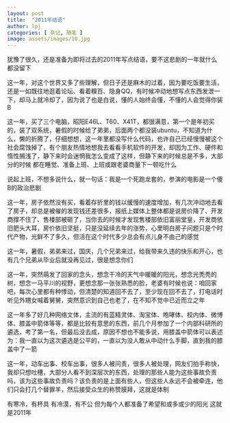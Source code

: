```yaml
---
layout: post
title:  "2011年结语"
author: lpj
categories: [ 杂记, 随笔 ]
image: assets/images/10.jpg
---
```


犹豫了很久，还是准备为即将过去的2011年写点结语，要不这悲剧的一年就什么都没留下
 
这一年，对这个世界又多了些理解，但日子还是麻木的过着，因为要吃饭要生活，还是一如既往地逛着论坛、看着糗百、隐身QQ，有时候冲动地想写点东西发泄一下，却马上就冷却了，因为说了也是白说，懂的人始终会懂，不懂的人会觉得你装B
 
这一年，买了三个电脑，昭阳E46L、T60、X41T，都很满意，第一个是年初买的，装了双系统，暑假的时候给了弟弟，后面两个都没装ubuntu，不知道为什么，懒的折腾了，仔细想想，这一年里都没写什么代码，也许自己已经慢慢被这个社会腐蚀掉了，有个朋友热情地想我去看看手机软件的开发，却因为工作、硬件和惰性搁浅了，静下来时会迷惘我怎么变成了这样，但静下来的时候总是不多，大部分的时候
都在睡觉、准备上班、上班或跟老婆商量下一顿吃什么
 
说起上班，不想多说什么，就一句话：我是一个死跑龙套的，参演的电影是一个傻B的政治悲剧
 
这一年，房子依然没有买，看着存折里的钱以缓慢的速度增加，有几次冲动地去看了房子，却总是被催的发现钱还差很多，报纸上媒体上整体都是说房价降了、开发商撑不住了、售楼部被砸了，当你去的时候才发现售楼部依旧富丽堂皇，开发商依旧肥头大耳，房价依旧坚挺，只是没延续去年的涨势，心里明白房子问题只是个时代产物，光鲜不了多久，但活在这个时代多少总会有点儿身不由己的感觉
 
这一年，暑假，弟弟来过，国庆，几个兄弟来过，给我带来久违的快乐和开心，也有几个兄弟从毕业后就没再见过，很是想念你们
 
这一年，突然萌发了回家的念头，想念干冷的天气中暖暖的阳光，想念光秃秃的树，想念一马平川的视野，更想念那一张张熟悉的脸，老婆有时候也说：咱回家吧，每次心里都有种悸动，但清楚的知道回不去了，至少现在回不去了，打电话时听见外甥女喊着舅舅，突然意识到自己也老了，在不知不觉中已近而立之年
 
这一年多了好几种网络文体，主流的有蓝精灵体、淘宝体、咆哮体、校内体、微博体、膝盖中箭体等等，都是比较有意思的东西，前几个月参加了一个内部科研所的遴选，考了第一名，但最后没去成，原因不想也不能多说，用膝盖中箭体可以表述为：我一直以为这次遴选是公平的，一直以为没人敢从中动什么手脚，直到我的膝盖中了一箭
 
这一年，动车出事、校车出事，很多人被问责，很多人被处理，网友们拍手称快，我却只想吐槽，大部分人看不到深层次的东西，处理的那些人能为这些事故负责吗，该为这些事故负责吗？该负责的是上面有些人，但这些人永远不会被牵连，他们只会打几个替罪羊，然后接受众生的称赞膜拜，这就是体制
 
有寒冷，有杯具
有冷漠，有不公
但为每个人都准备了希望和或多或少的阳光
这就是2011年

